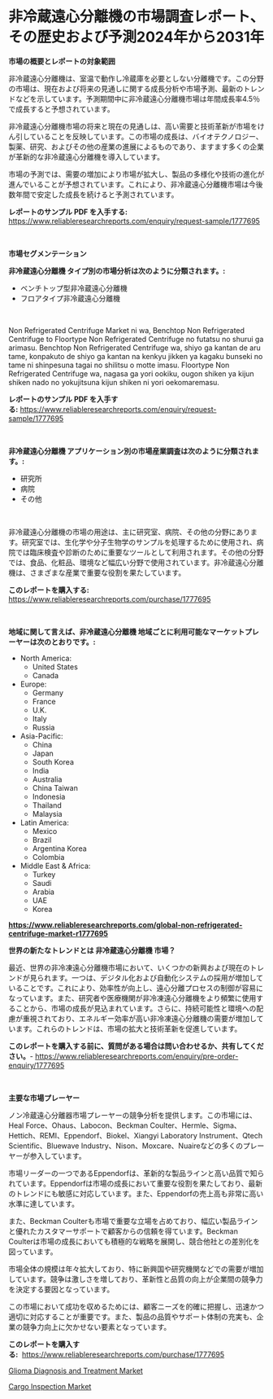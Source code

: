 <p><h1>非冷蔵遠心分離機の市場調査レポート、その歴史および予測2024年から2031年</h1></p><p><strong>市場の概要とレポートの対象範囲</strong></p>
<p><p>非冷蔵遠心分離機は、室温で動作し冷蔵庫を必要としない分離機です。この分野の市場は、現在および将来の見通しに関する成長分析や市場予測、最新のトレンドなどを示しています。予測期間中に非冷蔵遠心分離機市場は年間成長率4.5％で成長すると予想されています。</p><p>非冷蔵遠心分離機市場の将来と現在の見通しは、高い需要と技術革新が市場をけん引していることを反映しています。この市場の成長は、バイオテクノロジー、製薬、研究、およびその他の産業の進展によるものであり、ますます多くの企業が革新的な非冷蔵遠心分離機を導入しています。</p><p>市場の予測では、需要の増加により市場が拡大し、製品の多様化や技術の進化が進んでいることが予想されています。これにより、非冷蔵遠心分離機市場は今後数年間で安定した成長を続けると予測されています。</p></p>
<p><strong>レポートのサンプル PDF を入手する:</strong> <a href="https://www.reliableresearchreports.com/enquiry/request-sample/1777695">https://www.reliableresearchreports.com/enquiry/request-sample/1777695</a></p>
<p>&nbsp;</p>
<p><strong>市場セグメンテーション</strong></p>
<p><strong>非冷蔵遠心分離機 タイプ別の市場分析は次のように分類されます。:</strong></p>
<p><ul><li>ベンチトップ型非冷蔵遠心分離機</li><li>フロアタイプ非冷蔵遠心分離機</li></ul></p>
<p>&nbsp;</p>
<p><p>Non Refrigerated Centrifuge Market ni wa, Benchtop Non Refrigerated Centrifuge to Floortype Non Refrigerated Centrifuge no futatsu no shurui ga arimasu. Benchtop Non Refrigerated Centrifuge wa, shiyo ga kantan de aru tame, konpakuto de shiyo ga kantan na kenkyu jikken ya kagaku bunseki no tame ni shinpesuna tagai no shilitsu o motte imasu. Floortype Non Refrigerated Centrifuge wa, nagasa ga yori ookiku, ougon shiken ya kijun shiken nado no yokujitsuna kijun shiken ni yori oekomaremasu.</p></p>
<p><strong>レポートのサンプル PDF を入手する:</strong>&nbsp;<a href="https://www.reliableresearchreports.com/enquiry/request-sample/1777695">https://www.reliableresearchreports.com/enquiry/request-sample/1777695</a></p>
<p>&nbsp;</p>
<p><strong> 非冷蔵遠心分離機 アプリケーション別の市場産業調査は次のように分類されます。:</strong></p>
<p><ul><li>研究所</li><li>病院</li><li>その他</li></ul></p>
<p>&nbsp;</p>
<p><p>非冷蔵遠心分離機の市場の用途は、主に研究室、病院、その他の分野にあります。研究室では、生化学や分子生物学のサンプルを処理するために使用され、病院では臨床検査や診断のために重要なツールとして利用されます。その他の分野では、食品、化粧品、環境など幅広い分野で使用されています。非冷蔵遠心分離機は、さまざまな産業で重要な役割を果たしています。</p></p>
<p><strong>このレポートを購入する:</strong>&nbsp; <a href="https://www.reliableresearchreports.com/purchase/1777695">https://www.reliableresearchreports.com/purchase/1777695</a></p>
<p>&nbsp;</p>
<p><strong>地域に関して言えば、非冷蔵遠心分離機 地域ごとに利用可能なマーケットプレーヤーは次のとおりです。:</strong></p>
<p><ul>
    <li>
        North America:
        <ul>
            <li>United States</li>
            <li>Canada</li>
        </ul>
    </li>
    <li>
        Europe:
        <ul>
            <li>Germany</li>
            <li>France</li>
            <li>U.K.</li>
            <li>Italy</li>
            <li>Russia</li>
        </ul>
    </li>
    <li>
        Asia-Pacific:
        <ul>
            <li>China</li>
            <li>Japan</li>
            <li>South Korea</li>
            <li>India</li>
            <li>Australia</li>
            <li>China Taiwan</li>
            <li>Indonesia</li>
            <li>Thailand</li>
            <li>Malaysia</li>
        </ul>
    </li>
    <li>
        Latin America:
        <ul>
            <li>Mexico</li>
            <li>Brazil</li>
            <li>Argentina Korea</li>
            <li>Colombia</li>
        </ul>
    </li>
    <li>
        Middle East & Africa:
        <ul>
            <li>Turkey</li>
            <li>Saudi</li>
            <li>Arabia</li>
            <li>UAE</li>
            <li>Korea</li>
        </ul>
    </li>
    </ul></p>
<p><strong><a href="https://www.reliableresearchreports.com/global-non-refrigerated-centrifuge-market-r1777695">https://www.reliableresearchreports.com/global-non-refrigerated-centrifuge-market-r1777695</a></strong>&nbsp;</p>
<p><strong>世界の新たなトレンドとは 非冷蔵遠心分離機 市場？</strong></p>
<p><p>最近、世界の非冷凍遠心分離機市場において、いくつかの新興および現在のトレンドが見られます。一つは、デジタル化および自動化システムの採用が増加していることです。これにより、効率性が向上し、遠心分離プロセスの制御が容易になっています。また、研究者や医療機関が非冷凍遠心分離機をより頻繁に使用することから、市場の成長が見込まれています。さらに、持続可能性と環境への配慮が重視されており、エネルギー効率が高い非冷凍遠心分離機の需要が増加しています。これらのトレンドは、市場の拡大と技術革新を促進しています。</p></p>
<p><strong>このレポートを購入する前に、質問がある場合は問い合わせるか、共有してください。</strong>- <a href="https://www.reliableresearchreports.com/enquiry/pre-order-enquiry/1777695">https://www.reliableresearchreports.com/enquiry/pre-order-enquiry/1777695</a></p>
<p>&nbsp;</p>
<p><strong>主要な市場プレーヤー</strong></p>
<p><p>ノン冷蔵遠心分離器市場プレーヤーの競争分析を提供します。この市場には、Heal Force、Ohaus、Labocon、Beckman Coulter、Hermle、Sigma、Hettich、REMI、Eppendorf、Biokel、Xiangyi Laboratory Instrument、Qtech Scientific、Bluewave Industry、Nison、Moxcare、Nuaireなどの多くのプレーヤーが参入しています。</p><p>市場リーダーの一つであるEppendorfは、革新的な製品ラインと高い品質で知られています。Eppendorfは市場の成長において重要な役割を果たしており、最新のトレンドにも敏感に対応しています。また、Eppendorfの売上高も非常に高い水準に達しています。</p><p>また、Beckman Coulterも市場で重要な立場を占めており、幅広い製品ラインと優れたカスタマーサポートで顧客からの信頼を得ています。Beckman Coulterは市場の成長においても積極的な戦略を展開し、競合他社との差別化を図っています。</p><p>市場全体の規模は年々拡大しており、特に新興国や研究機関などでの需要が増加しています。競争は激しさを増しており、革新性と品質の向上が企業間の競争力を決定する要因となっています。</p><p>この市場において成功を収めるためには、顧客ニーズを的確に把握し、迅速かつ適切に対応することが重要です。また、製品の品質やサポート体制の充実も、企業の競争力向上に欠かせない要素となっています。</p></p>
<p><strong>このレポートを購入する:</strong>&nbsp;&nbsp;<a href="https://www.reliableresearchreports.com/purchase/1777695">https://www.reliableresearchreports.com/purchase/1777695</a></p>
<p><p><a href="https://github.com/seekum/Market-Research-Report-List-2/blob/main/glioma-diagnosis-and-treatment-market.md">Glioma Diagnosis and Treatment Market</a></p><p><a href="https://github.com/nancykennedykellievqfqt2/Market-Research-Report-List-2/blob/main/cargo-inspection-market.md">Cargo Inspection Market</a></p></p>